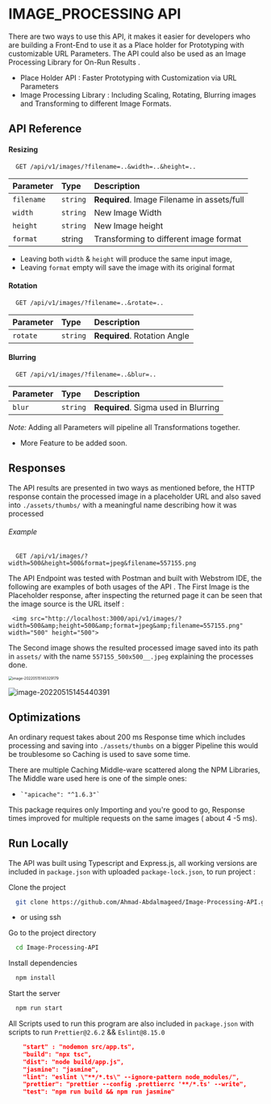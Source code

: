 # IMAGE_PROCESSING API

There are two ways to use this API, it makes it easier for developers who are building a Front-End to use it as a Place holder for Prototyping with customizable URL Parameters. The API could also be used as an Image Processing Library for On-Run Results .

- Place Holder API : Faster Prototyping with Customization via URL Parameters
- Image Processing Library : Including Scaling, Rotating, Blurring images and Transforming to different Image Formats.

## API Reference

#### Resizing

```http
  GET /api/v1/images/?filename=..&width=..&height=..
```

| Parameter  | Type     | Description                                 |
| :--------- | :------- | :------------------------------------------ |
| `filename` | `string` | **Required**. Image Filename in assets/full |
| `width`    | `string` | New Image Width                             |
| `height`   | `string` | New Image height                            |
| `format`   | string   | Transforming to different image format      |

- Leaving both `width` & `height` will produce the same input image,
- Leaving `format` empty will save the image with its original format

#### Rotation

```http
  GET /api/v1/images/?filename=..&rotate=..
```

| Parameter | Type     | Description                  |
| :-------- | :------- | :--------------------------- |
| `rotate`  | `string` | **Required**. Rotation Angle |

#### Blurring

```http
  GET /api/v1/images/?filename=..&blur=..
```

| Parameter | Type     | Description                          |
| :-------- | :------- | :----------------------------------- |
| `blur`    | `string` | **Required**. Sigma used in Blurring |

_Note:_ Adding all Parameters will pipeline all Transformations together.

- More Feature to be added soon.

## Responses

The API results are presented in two ways as mentioned before, the HTTP response contain the processed
image in a placeholder URL and also saved into `./assets/thumbs/` with a meaningful name describing how it was
processed

###### Example

```http
  GET /api/v1/images/?width=500&height=500&format=jpeg&filename=557155.png
```

The API Endpoint was tested with Postman and built with Webstrom IDE, the following are examples of both usages of the API . The First Image is the Placeholder response, after inspecting the returned page it can be seen that the image source is the URL itself :

` <img src="http://localhost:3000/api/v1/images/?width=500&amp;height=500&amp;format=jpeg&amp;filename=557155.png" width="500" height="500">`

The Second image shows the resulted processed image saved into its path in `assets/` with the name `557155_500x500__.jpeg` explaining the processes done.

<img src="/home/ahmad-lap/snap/typora/57/.config/Typora/typora-user-images/image-20220515145329179.png" alt="image-20220515145329179" style="zoom: 50%;" />

![image-20220515145440391](/home/ahmad-lap/snap/typora/57/.config/Typora/typora-user-images/image-20220515145440391.png)

## Optimizations

An ordinary request takes about 200 ms Response time which includes processing and saving into `./assets/thumbs`
on a bigger Pipeline this would be troublesome so Caching is used to save some time.

There are multiple Caching Middle-ware scattered along the NPM Libraries, The Middle ware used here
is one of the simple ones:

-     `"apicache": "^1.6.3"`

This package requires only Importing and you're good to go, Response times improved for multiple requests on the same images ( about 4 -5 ms).

## Run Locally

The API was built using Typescript and Express.js, all working versions are included in `package.json` with uploaded
`package-lock.json`, to run project :

Clone the project

```bash
  git clone https://github.com/Ahmad-Abdalmageed/Image-Processing-API.git
```

- or using ssh

Go to the project directory

```bash
  cd Image-Processing-API
```

Install dependencies

```bash
  npm install
```

Start the server

```bash
  npm run start
```

All Scripts used to run this program are also included in `package.json` with scripts to run
`Prettier@2.6.2`
&& `Eslint@8.15.0`

```json
    "start" : "nodemon src/app.ts",
    "build": "npx tsc",
    "dist": "node build/app.js",
    "jasmine": "jasmine",
    "lint": "eslint \"**/*.ts\" --ignore-pattern node_modules/",
    "prettier": "prettier --config .prettierrc '**/*.ts' --write",
    "test": "npm run build && npm run jasmine"
```
